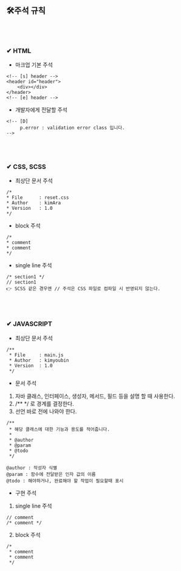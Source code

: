 
<br>

## 🛠주석 규칙

<br><br>

### ✔ HTML

- 마크업 기본 주석 
```
<!-- [s] header -->
<header id="header">
    <div></div>
</header>
<!-- [e] header -->
```

- 개발자에게 전달할 주석
```
<!-- [D] 
     p.error : validation error class 입니다.
-->
```

<br><br>


### ✔ CSS, SCSS

- 최상단 문서 주석 
```
/*
* File		: reset.css
* Author    : kimAra
* Version	: 1.0
*/
```

- block 주석
```
/* 
* comment
* comment
*/
```

- single line 주석
```
/* section1 */
// section1 
👉 SCSS 같은 경우엔 // 주석은 CSS 파일로 컴파일 시 반영되지 않는다.
```

<br><br>

### ✔ JAVASCRIPT

- 최상단 문서 주석
```
/** 
 * File		: main.js
 * Author	: kimyoubin
 * Version	: 1.0
 */
 ```

- 문서 주석
1. 자바 클래스, 인터페이스, 생성자, 메서드, 필드 등을 설명 할 때 사용한다.
2. /** */ 로 경계를 결정한다.
3. 선언 바로 전에 나와야 한다.
```
/**
 * 해당 클래스에 대한 기능과 용도를 적어줍니다.
 * 
 * @author
 * @param
 * @todo
 */

@author : 작성자 식별
@param : 함수에 전달받은 인자 값의 이름
@todo : 해야하거나, 완료해야 할 작업이 필요할때 표시
```

- 구현 주석
1. single line 주석
```
// comment
/* comment */
```

2. block 주석
```
/* 
 * comment
 * comment
 */
```

